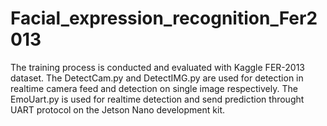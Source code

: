 # Facial_expression_recognition_Fer2013
The training process is conducted and evaluated with Kaggle FER-2013 dataset.
The DetectCam.py and DetectIMG.py are used for detection in realtime camera feed and detection on single image respectively.
The EmoUart.py is used for realtime detection and send prediction throught UART protocol on the Jetson Nano development kit.
